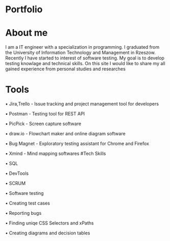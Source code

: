 # Portfolio
# About me
I am a IT engineer with a specialization in programming. I graduated from the University of Information Technology and Management in Rzeszow. Recently I have started to interest of software testing. My goal is to develop testing knowlage and technical skills. On this site I would like to share my all gained experience from personal studies and researches
# Tools
•	Jira,Trello - Issue tracking and project management tool for developers

•	Postman - Testing tool for REST API

•	PicPick - Screen capture software

•	draw.io - Flowchart maker and online diagram software

• Bug Magnet - Exploratory testing assistant for Chrome and Firefox

•	Xmind - Mind mapping softwares
#Tech Skills

•	SQL

•	DevTools

•	SCRUM

•	Software testing

•	Creating test cases

•	Reporting bugs

•	Finding uniqe CSS Selectors and xPaths

•	Creating diagrams and decision tables

